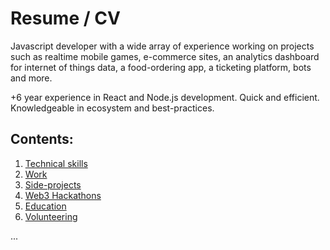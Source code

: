 # Resume / CV

Javascript developer with a wide array of experience working on projects such as realtime mobile games, e-commerce sites, an analytics dashboard for internet of things data, a food-ordering app, a ticketing platform, bots and more.

+6 year experience in React and Node.js development. Quick and efficient. Knowledgeable in ecosystem and best-practices.

## Contents:

1. [Technical skills](https://github.com/carlbarrdahl/carlbarrdahl/blob/master/cv.md#technical-skills)
2. [Work](https://github.com/carlbarrdahl/carlbarrdahl/blob/master/cv.md#work)
3. [Side-projects](https://github.com/carlbarrdahl/carlbarrdahl/blob/master/cv.md#side-projects)
4. [Web3 Hackathons](https://github.com/carlbarrdahl/carlbarrdahl/blob/master/cv.md#hackathons)
5. [Education](https://github.com/carlbarrdahl/carlbarrdahl/blob/master/cv.md#education)
6. [Volunteering](https://github.com/carlbarrdahl/carlbarrdahl/blob/master/cv.md#volunteering)

...
